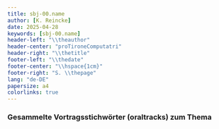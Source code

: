 ```yaml
---
title: sbj-00.name
author: [K. Reincke]
date: 2025-04-28
keywords: [sbj-00.name]
header-left: "\\theauthor"
header-center: "proTironeComputatri"
header-right: "\\thetitle" 
footer-left: "\\thedate"
footer-center: "\\hspace{1cm}"
footer-right: "S. \\thepage"
lang: "de-DE"
papersize: a4
colorlinks: true
---
```

### Gesammelte Vortragsstichwörter (oraltracks) zum Thema
